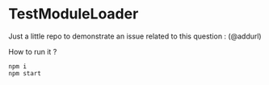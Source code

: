 # TestModuleLoader

Just a little repo to demonstrate an issue related to this question : (@addurl)

How to run it ?
```
npm i
npm start
```
